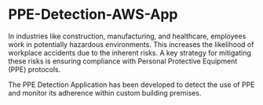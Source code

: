 # PPE-Detection-AWS-App

In industries like construction, manufacturing, and healthcare, employees work in potentially hazardous environments. This increases the likelihood of workplace accidents due to the inherent risks. A key strategy for mitigating these risks is ensuring compliance with Personal Protective Equipment (PPE) protocols.

The PPE Detection Application has been developed to detect the use of PPE and monitor its adherence within custom building premises.
